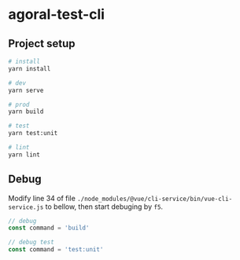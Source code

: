 # agoral-test-cli

## Project setup

```bash
# install
yarn install

# dev
yarn serve

# prod
yarn build

# test
yarn test:unit

# lint
yarn lint
```

## Debug

Modify line 34 of file `./node_modules/@vue/cli-service/bin/vue-cli-service.js` to bellow, then start debuging by `f5`.

```javascript
// debug
const command = 'build'

// debug test
const command = 'test:unit'
``` 
